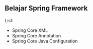 ## Belajar Spring Framework

List:

* Spring Core XML
* Spring Core Annotation
* Spring Core Java Configuration
